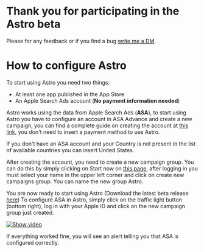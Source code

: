 # Thank you for participating in the Astro beta

Please for any feedback or if you find a bug [write me a DM](https://twitter.com/matteo_spada).

# How to configure Astro

To start using Astro you need two things:

* At least one app published in the App Store
* An Apple Search Ads account (**No payment information needed**)

Astro works using the data from Apple Search Ads (**ASA**), to start using Astro you have to configure an account in ASA Advance and create a new campaign, you can find a complete guide on creating the account at [this link](https://searchads.apple.com/help/get-started/0004-set-up-an-account#:~:text=Get%20started%20from%20the%20Apple,and%20date%2Ftime%20format%20preference), you don't need to insert a payment method to use Astro.

If you don't have an ASA account and your Country is not present in the list of available countries you can insert United States.

After creating the account, you need to create a new campaign group. You can do this by simply clicking on Start now on [this page](https://searchads.apple.com/advanced#), after logging in you must select your name in the upper left corner and click on create new campaigns group. You can name the new group Astro.


You are now ready to start using Astro (Download the latest beta release [here]("https://github.com/matteospada/astro_beta/releases/")) To configure ASA in Astro, simply click on the traffic light button (bottom right), log in with your Apple ID and click on the new campaign group just created.

[![Show video](https://img.youtube.com/vi/E9KCxrIJa78/0.jpg)](https://www.youtube.com/watch?v=E9KCxrIJa78)

If everything worked fine, you will see an alert telling you that ASA is configured correctly.

